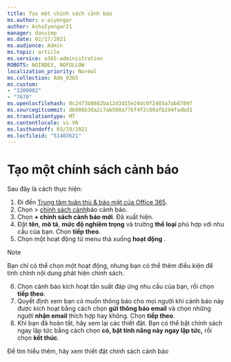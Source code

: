 ```yaml
---
title: Tạo một chính sách cảnh báo
ms.author: v-aiyengar
author: AshaIyengar21
manager: dansimp
ms.date: 02/17/2021
ms.audience: Admin
ms.topic: article
ms.service: o365-administration
ROBOTS: NOINDEX, NOFOLLOW
localization_priority: Normal
ms.collection: Adm_O365
ms.custom:
- "3200002"
- "7670"
ms.openlocfilehash: 0c2473b8682ba12d3d15e24dc0f2485a7ab8789f
ms.sourcegitcommit: db908b3da2c7a6508a77bf4f2c80afb294fadbd1
ms.translationtype: MT
ms.contentlocale: vi-VN
ms.lasthandoff: 03/29/2021
ms.locfileid: "51403621"
---
```

# <a name="create-an-alert-policy"></a>Tạo một chính sách cảnh báo

Sau đây là cách thực hiện:

1. Đi đến [Trung tâm tuân thủ & bảo mật của Office 365](https://go.microsoft.com/fwlink/p/?linkid=2077143).
1. Chọn   >  [chính sách cảnh](https://go.microsoft.com/fwlink/?linkid=2103208)báo cảnh báo.
1. Chọn **+ chính sách cảnh báo mới**. Đã xuất hiện.
1. Đặt **tên**, **mô tả**, **mức độ nghiêm trọng** và trường **thể loại** phù hợp với nhu cầu của bạn. Chọn **tiếp theo**.
1. Chọn một hoạt động từ menu thả xuống **hoạt động** .
> [!NOTE]
>  Bạn chỉ có thể chọn một hoạt động, nhưng bạn có thể thêm điều kiện để tinh chỉnh nội dung phát hiện chính sách.
6. Chọn cảnh báo kích hoạt tần suất đáp ứng nhu cầu của bạn, rồi chọn **tiếp theo**.
7. Quyết định xem bạn có muốn thông báo cho mọi người khi cảnh báo này được kích hoạt bằng cách chọn **gửi thông báo email** và chọn những người **nhận email** thích hợp hay không. Chọn **tiếp theo**.
8. Khi bạn đã hoàn tất, hãy xem lại các thiết đặt. Bạn có thể bật chính sách ngay lập tức bằng cách chọn **có, bật tính năng này ngay lập tức,** rồi chọn **kết thúc**.

Để tìm hiểu thêm, hãy xem thiết đặt chính sách cảnh báo

